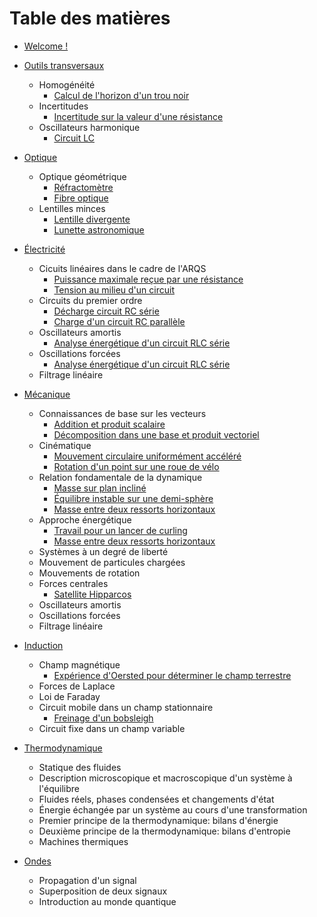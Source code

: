 # Table des matières

* [Welcome !](README.md)

* [Outils transversaux](blocs/outils_transversaux.md)
  * Homogénéité
    * [Calcul de l'horizon d'un trou noir](exercices/outils/horizon_trou_noir.md)
  * Incertitudes
    * [Incertitude sur la valeur d'une résistance](exercices/outils/incertitudes_resistance.md)
  * Oscillateurs harmonique
    * [Circuit LC](exercices/outils/oscillateur_harmonique_LC.md)

* [Optique](blocs/optique.md)
  * Optique géométrique
    * [Réfractomètre](exercices/optique/refractometre.md)
    * [Fibre optique](exercices/optique/fibre_optique.md)
  * Lentilles minces
    * [Lentille divergente](exercices/optique/lentille_divergente.md)
    * [Lunette astronomique](exercices/optique/lunette_astronomique.md)

* [Électricité](blocs/electricite.md)
  * Cicuits linéaires dans le cadre de l'ARQS
    * [Puissance maximale reçue par une résistance](exercices/elec/puissance_maximale.md)
    * [Tension au milieu d'un circuit](exercices/elec/tension_centrale_E1_R1_R2_E2.md)
  * Circuits du premier ordre
    * [Décharge circuit RC série](exercices/elec/decharge_RC_analyse_energetique.md)
    * [Charge d'un circuit RC parallèle](exercices/elec/charge_circuit_RC_parallele.md)
  * Oscillateurs amortis
    * [Analyse énergétique d'un circuit RLC série](exercices/elec/RLC_energie.md)
  * Oscillations forcées
    * [Analyse énergétique d'un circuit RLC série](exercices/elec/RLC_en_RSF.md)
  * Filtrage linéaire

* [Mécanique](blocs/mecanique.md)
  * Connaissances de base sur les vecteurs
    * [Addition et produit scalaire](exercices/meca/addition_et_produit_scalaire.md)
    * [Décomposition dans une base et produit vectoriel](exercices/meca/decomposition_et_produit_vectoriel.md)
  * Cinématique
    * [Mouvement circulaire uniformément accéléré](exercices/meca/mouvement_circulaire_uniformement_accelere.md)
    * [Rotation d'un point sur une roue de vélo](exercices/meca/roue_de_velo.md)
  * Relation fondamentale de la dynamique
    * [Masse sur plan incliné](exercices/meca/plan_incline.md)
    * [Équilibre instable sur une demi-sphère](exercices/meca/igloo.md)
    * [Masse entre deux ressorts horizontaux](exercices/meca/mobile_entre_deux_ressorts_version_force.md) 
  * Approche énergétique
    * [Travail pour un lancer de curling](exercices/meca/curling.md)
    * [Masse entre deux ressorts horizontaux](exercices/meca/mobile_entre_deux_ressorts_version_energie.md) 
  * Systèmes à un degré de liberté
  * Mouvement de particules chargées
  * Mouvements de rotation
  * Forces centrales
    * [Satellite Hipparcos](exercices/meca/hipparcos.md)
  * Oscillateurs amortis
  * Oscillations forcées
  * Filtrage linéaire

* [Induction](blocs/induction.md)
  * Champ magnétique
    * [Expérience d'Oersted pour déterminer le champ terrestre](exercices/induction/oersted.md)
  * Forces de Laplace
  * Loi de Faraday
  * Circuit mobile dans un champ stationnaire
    * [Freinage d'un bobsleigh](exercices/induction/bobsleigh.md)
  * Circuit fixe dans un champ variable

* [Thermodynamique](blocs/thermodynamique.md)
  * Statique des fluides
  * Description microscopique et macroscopique d'un système à l'équilibre
  * Fluides réels, phases condensées et changements d'état
  * Énergie échangée par un système au cours d'une transformation
  * Premier principe de la thermodynamique: bilans d'énergie
  * Deuxième principe de la thermodynamique: bilans d'entropie
  * Machines thermiques

* [Ondes](blocs/ondes.md)
  * Propagation d'un signal
  * Superposition de deux signaux
  * Introduction au monde quantique
